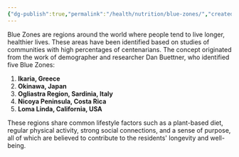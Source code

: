 ```yaml
---
{"dg-publish":true,"permalink":"/health/nutrition/blue-zones/","created":"Jan 05, 2024, 6:59 PM"}
---
```



Blue Zones are regions around the world where people tend to live longer, healthier lives. These areas have been identified based on studies of communities with high percentages of centenarians. The concept originated from the work of demographer and researcher Dan Buettner, who identified five Blue Zones:

1. **Ikaria, Greece**
2. **Okinawa, Japan**
3. **Ogliastra Region, Sardinia, Italy**
4. **Nicoya Peninsula, Costa Rica**
5. **Loma Linda, California, USA**

These regions share common lifestyle factors such as a plant-based diet, regular physical activity, strong social connections, and a sense of purpose, all of which are believed to contribute to the residents' longevity and well-being.